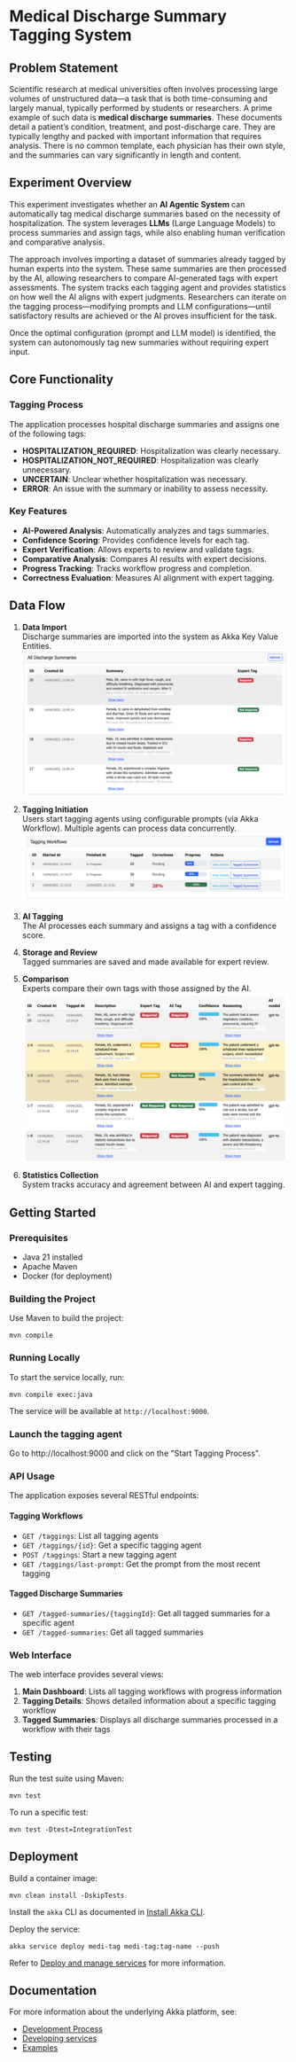# Medical Discharge Summary Tagging System

## Problem Statement

Scientific research at medical universities often involves processing large volumes of unstructured data—a task that 
is both time-consuming and largely manual, typically performed by students or researchers. A prime example of such 
data is **medical discharge summaries**. These documents detail a patient’s condition, treatment, and post-discharge 
care. They are typically lengthy and packed with important information that requires analysis. There is no common 
template, each physician has their own style, and the summaries can vary significantly in length and content. 

## Experiment Overview

This experiment investigates whether an **AI Agentic System** can automatically tag medical discharge summaries based on the necessity of hospitalization. The system leverages **LLMs** (Large Language Models) to process summaries and assign tags, while also enabling human verification and comparative analysis.

The approach involves importing a dataset of summaries already tagged by human experts into the system. These same summaries are then processed by the AI, allowing researchers to compare AI-generated tags with expert assessments. The system tracks each tagging agent and provides statistics on how well the AI aligns with expert judgments. Researchers can iterate on the tagging process—modifying prompts and LLM configurations—until satisfactory results are achieved or the AI proves insufficient for the task.

Once the optimal configuration (prompt and LLM model) is identified, the system can autonomously tag new summaries without requiring expert input.

## Core Functionality

### Tagging Process

The application processes hospital discharge summaries and assigns one of the following tags:

- **HOSPITALIZATION_REQUIRED**: Hospitalization was clearly necessary.
- **HOSPITALIZATION_NOT_REQUIRED**: Hospitalization was clearly unnecessary.
- **UNCERTAIN**: Unclear whether hospitalization was necessary.
- **ERROR**: An issue with the summary or inability to assess necessity.

### Key Features

- **AI-Powered Analysis**: Automatically analyzes and tags summaries.
- **Confidence Scoring**: Provides confidence levels for each tag.
- **Expert Verification**: Allows experts to review and validate tags.
- **Comparative Analysis**: Compares AI results with expert decisions.
- **Progress Tracking**: Tracks workflow progress and completion.
- **Correctness Evaluation**: Measures AI alignment with expert tagging.

## Data Flow

1. **Data Import**  
   Discharge summaries are imported into the system as Akka Key Value Entities.  
   ![discharge_summaries.png](docs/discharge_summaries.png)

2. **Tagging Initiation**  
   Users start tagging agents using configurable prompts (via Akka Workflow). Multiple agents can process data concurrently.  
   ![tagging_workflows.png](docs/tagging_workflows.png)

3. **AI Tagging**  
   The AI processes each summary and assigns a tag with a confidence score.

4. **Storage and Review**  
   Tagged summaries are saved and made available for expert review.

5. **Comparison**  
   Experts compare their own tags with those assigned by the AI.  
   ![tagged_discharge_summaries.png](docs/tagged_discharge_summaries.png)

6. **Statistics Collection**  
   System tracks accuracy and agreement between AI and expert tagging.

## Getting Started

### Prerequisites

- Java 21 installed
- Apache Maven
- Docker (for deployment)

### Building the Project

Use Maven to build the project:

```shell
mvn compile
```

### Running Locally

To start the service locally, run:

```shell
mvn compile exec:java
```

The service will be available at `http://localhost:9000`.

### Launch the tagging agent

Go to http://localhost:9000 and click on the "Start Tagging Process".

### API Usage

The application exposes several RESTful endpoints:

#### Tagging Workflows

- `GET /taggings`: List all tagging agents
- `GET /taggings/{id}`: Get a specific tagging agent
- `POST /taggings`: Start a new tagging agent
- `GET /taggings/last-prompt`: Get the prompt from the most recent tagging

#### Tagged Discharge Summaries

- `GET /tagged-summaries/{taggingId}`: Get all tagged summaries for a specific agent
- `GET /tagged-summaries`: Get all tagged summaries

### Web Interface

The web interface provides several views:

1. **Main Dashboard**: Lists all tagging workflows with progress information
2. **Tagging Details**: Shows detailed information about a specific tagging workflow
3. **Tagged Summaries**: Displays all discharge summaries processed in a workflow with their tags

## Testing

Run the test suite using Maven:

```shell
mvn test
```

To run a specific test:

```shell
mvn test -Dtest=IntegrationTest
```

## Deployment

Build a container image:

```shell
mvn clean install -DskipTests
```

Install the `akka` CLI as documented in [Install Akka CLI](https://doc.akka.io/reference/cli/index.html).

Deploy the service:

```shell
akka service deploy medi-tag medi-tag:tag-name --push
```

Refer to [Deploy and manage services](https://doc.akka.io/operations/services/deploy-service.html) for more information.

## Documentation

For more information about the underlying Akka platform, see:
- [Development Process](https://doc.akka.io/concepts/development-process.html)
- [Developing services](https://doc.akka.io/java/index.html)
- [Examples](https://doc.akka.io/java/samples.html)
